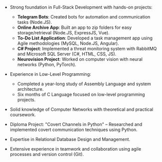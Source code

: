 - Strong foundation in Full-Stack Development with hands-on projects:
  - **Telegram Bots**: Created bots for automation and communication tasks (Node.JS).
  - **Online Archive App**: Built an app to zip folders for easy storage/retrieval (Node.JS, ExpressJS, Vue).
  - **To-Do List Application**: Developed a task management app using Agile methodologies (MySQL, Node.JS, Angular).
  - **C# Project**: Implemented a threat monitoring system with RabbitMQ and Microsoft SQL Server (C#, HTML, CSS, JS).
  - **Neurovision Project**: Worked on computer vision with neural networks (Python, PyTorch).

- Experience in Low-Level Programming:
  - Completed a year-long study of Assembly Language and system architecture.
  - Six months of C Language focused on low-level programming projects.

- Solid knowledge of Computer Networks with theoretical and practical coursework.

- Diploma Project: "Covert Channels in Python" – Researched and implemented covert communication techniques using Python.

- Expertise in Relational Database Design and Management.

- Extensive experience in teamwork and collaboration using agile processes and version control (Git).